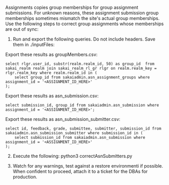 Assignments copies group memberships for group assignment submissions. For unknown reasons, these assignment submission group memberships sometimes mismatch the site's actual group memberships.
Use the following steps to correct group assignments whose memberships are out of sync:

1) Run and export the following queries. Do not include headers. Save them in ./inputFiles:

Export these results as groupMembers.csv:
```
select rlgr.user_id, substr(realm.realm_id, 50) as group_id  from sakai_realm realm join sakai_realm_rl_gr rlgr on realm.realm_key = rlgr.realm_key where realm.realm_id in (
	select group_id from sakaiadmin.asn_assignment_groups where assignment_id = '<ASSIGNMENT_ID_HERE>'
);
```

Export these results as asn_submission.csv:
```
select submission_id, group_id from sakaiadmin.asn_submission where assignment_id = '<ASSIGNMENT_ID_HERE>';
```

Export these results as asn_submission_submitter.csv:
```
select id, feedback, grade, submittee, submitter, submission_id from sakaiadmin.asn_submission_submitter where submission_id in (
	select submission_id from sakaiadmin.asn_submission where assignment_id = '<ASSIGNMENT_ID_HERE>'
);
```

2) Execute the following:
python3 correctAsnSubmitters.py

3) Watch for any warnings, test against a restore environmenti if possible. When confident to proceed, attach it to a ticket for the DBAs for production.

